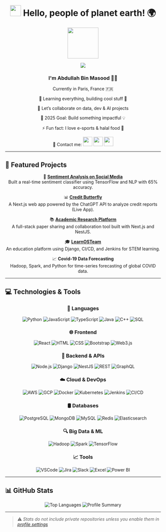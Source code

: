 <h1 align="center">
  <img src="https://media.giphy.com/media/hvRJCLFzcasrR4ia7z/giphy.gif" width="35"> Hello, people of planet earth! 🌍
</h1>

<div align="center">
  <img src="https://media.giphy.com/media/M9gbBd9nbDrOTu1Mqx/giphy.gif" width="100"/>
  <p>
    <a href="https://github.com/DenverCoder1/readme-typing-svg">
      <img src="https://readme-typing-svg.herokuapp.com?lines=Software+Engineer;AI+%7C+ML+%7C+Big+Data+Explorer;Full-Stack+Developer;Always+learning+new+things&center=true&width=500&height=50">
    </a>
  </p>

  <h3>I'm <strong>Abdullah Bin Masood</strong> 👨‍💻</h3>
  <p> Currently in Paris, France 🇫🇷</p>
  <p>🌱 Learning everything, building cool stuff 🤖</p>
  <p>👯 Let’s collaborate on data, dev & AI projects</p>
  <p>🎯 2025 Goal: Build something impactful 💡</p>
  <p>⚡ Fun fact: I love e-sports & halal food 🍱</p>

  <p>
    📇 Contact me:
    <a href="mailto:abdullahmasood163@gmail.com"><img src="https://img.icons8.com/bubbles/50/000000/gmail.png" height="30"/></a>
    <a href="https://github.com/Alucard008"><img src="https://img.icons8.com/bubbles/50/000000/github.png" height="30"/></a>
    <a href="https://www.linkedin.com/in/abdullah9202/"><img src="https://img.icons8.com/bubbles/50/000000/linkedin.png" height="30"/></a>
  </p>
</div>

---

## 🌟 Featured Projects

<div align="center">

🔬 **[Sentiment Analysis on Social Media](https://github.com/Alucard008/sentiment_analysis)**  
Built a real-time sentiment classifier using TensorFlow and NLP with 65% accuracy.

📊 **[Credit Butterfly](https://creditbutterfly.ai)**  
A Next.js web app powered by the ChatGPT API to analyze credit reports (Live App).

📚 **[Academic Research Platform](https://aca-space.com)**  
A full-stack paper sharing and collaboration tool built with Next.js and NestJS.

🎓 **[LearnOSTeam](https://school.learnosteam.com/)**  
An education platform using Django, CI/CD, and Jenkins for STEM learning.

📈 **Covid-19 Data Forecasting**  
Hadoop, Spark, and Python for time-series forecasting of global COVID data.

</div>

---

## 💻 Technologies & Tools

<div align="center">

### 🧠 Languages  
![Python](https://img.shields.io/badge/-Python-3776AB?style=for-the-badge&logo=python&logoColor=white)
![JavaScript](https://img.shields.io/badge/-JavaScript-F7DF1E?style=for-the-badge&logo=javascript&logoColor=black)
![TypeScript](https://img.shields.io/badge/-TypeScript-3178C6?style=for-the-badge&logo=typescript&logoColor=white)
![Java](https://img.shields.io/badge/-Java-007396?style=for-the-badge&logo=java&logoColor=white)
![C++](https://img.shields.io/badge/-C++-00599C?style=for-the-badge&logo=c%2B%2B&logoColor=white)
![SQL](https://img.shields.io/badge/-SQL-003B57?style=for-the-badge&logo=postgresql&logoColor=white)

### 🌐 Frontend  
![React](https://img.shields.io/badge/-React-20232A?style=for-the-badge&logo=react&logoColor=61DAFB)
![HTML](https://img.shields.io/badge/-HTML-E34F26?style=for-the-badge&logo=html5&logoColor=white)
![CSS](https://img.shields.io/badge/-CSS-1572B6?style=for-the-badge&logo=css3&logoColor=white)
![Bootstrap](https://img.shields.io/badge/-Bootstrap-563D7C?style=for-the-badge&logo=bootstrap&logoColor=white)
![Web3.js](https://img.shields.io/badge/-Web3.js-F16822?style=for-the-badge&logo=ethereum)

### 🔧 Backend & APIs  
![Node.js](https://img.shields.io/badge/-Node.js-339933?style=for-the-badge&logo=node.js&logoColor=white)
![Django](https://img.shields.io/badge/-Django-092E20?style=for-the-badge&logo=django&logoColor=white)
![NestJS](https://img.shields.io/badge/-NestJS-E0234E?style=for-the-badge&logo=nestjs&logoColor=white)
![REST](https://img.shields.io/badge/-REST-000000?style=for-the-badge&logo=restful&logoColor=white)
![GraphQL](https://img.shields.io/badge/-GraphQL-E10098?style=for-the-badge&logo=graphql&logoColor=white)

### ☁️ Cloud & DevOps  
![AWS](https://img.shields.io/badge/-AWS-232F3E?style=for-the-badge&logo=amazon-aws)
![GCP](https://img.shields.io/badge/-GCP-4285F4?style=for-the-badge&logo=google-cloud)
![Docker](https://img.shields.io/badge/-Docker-2496ED?style=for-the-badge&logo=docker&logoColor=white)
![Kubernetes](https://img.shields.io/badge/-Kubernetes-326CE5?style=for-the-badge&logo=kubernetes&logoColor=white)
![Jenkins](https://img.shields.io/badge/-Jenkins-D24939?style=for-the-badge&logo=jenkins&logoColor=white)
![CI/CD](https://img.shields.io/badge/-CI%2FCD-007ACC?style=for-the-badge&logo=azure-devops)

### 🛢 Databases  
![PostgreSQL](https://img.shields.io/badge/-PostgreSQL-336791?style=for-the-badge&logo=postgresql&logoColor=white)
![MongoDB](https://img.shields.io/badge/-MongoDB-47A248?style=for-the-badge&logo=mongodb&logoColor=white)
![MySQL](https://img.shields.io/badge/-MySQL-4479A1?style=for-the-badge&logo=mysql&logoColor=white)
![Redis](https://img.shields.io/badge/-Redis-DC382D?style=for-the-badge&logo=redis&logoColor=white)
![Elasticsearch](https://img.shields.io/badge/-Elasticsearch-005571?style=for-the-badge&logo=elasticsearch&logoColor=white)

### 🔍 Big Data & ML  
![Hadoop](https://img.shields.io/badge/-Hadoop-66CCFF?style=for-the-badge&logo=apache-hadoop&logoColor=black)
![Spark](https://img.shields.io/badge/-Spark-E25A1C?style=for-the-badge&logo=apachespark&logoColor=white)
![TensorFlow](https://img.shields.io/badge/-TensorFlow-FF6F00?style=for-the-badge&logo=tensorflow&logoColor=white)

### 📈 Tools  
![VSCode](https://img.shields.io/badge/-VSCode-007ACC?style=for-the-badge&logo=visual-studio-code&logoColor=white)
![Jira](https://img.shields.io/badge/-Jira-0052CC?style=for-the-badge&logo=jira&logoColor=white)
![Slack](https://img.shields.io/badge/-Slack-4A154B?style=for-the-badge&logo=slack&logoColor=white)
![Excel](https://img.shields.io/badge/-Excel-217346?style=for-the-badge&logo=microsoft-excel&logoColor=white)
![Power BI](https://img.shields.io/badge/-Power%20BI-F2C811?style=for-the-badge&logo=powerbi&logoColor=black)

</div>

---

## 📊 GitHub Stats

<div align="center">

<img src="https://github-readme-stats.vercel.app/api/top-langs/?username=Alucard008&layout=compact&theme=tokyonight&hide_border=true&hide=html,tex" alt="Top Languages" />

<img src="https://github-profile-summary-cards.vercel.app/api/cards/profile-details?username=Alucard008&theme=tokyonight" alt="Profile Summary" />

</div>

---

> ⚠️ _Stats do not include private repositories unless you enable them in [profile settings](https://github.com/settings/profile)_

